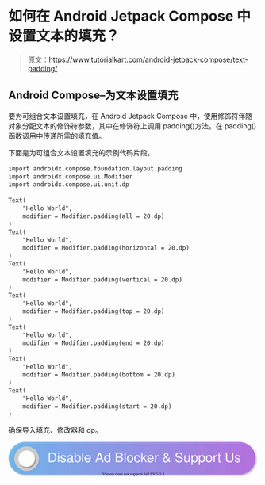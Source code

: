 # 如何在 Android Jetpack Compose 中设置文本的填充？

> 原文：<https://www.tutorialkart.com/android-jetpack-compose/text-padding/>

## Android Compose–为文本设置填充

要为可组合文本设置填充，在 Android Jetpack Compose 中，使用修饰符伴随对象分配文本的修饰符参数，其中在修饰符上调用 padding()方法。在 padding()函数调用中传递所需的填充值。

下面是为可组合文本设置填充的示例代码片段。

```
import androidx.compose.foundation.layout.padding
import androidx.compose.ui.Modifier
import androidx.compose.ui.unit.dp

Text(
	"Hello World",
	modifier = Modifier.padding(all = 20.dp)
)
Text(
	"Hello World",
	modifier = Modifier.padding(horizontal = 20.dp)
)
Text(
	"Hello World",
	modifier = Modifier.padding(vertical = 20.dp)
)
Text(
	"Hello World",
	modifier = Modifier.padding(top = 20.dp)
)
Text(
	"Hello World",
	modifier = Modifier.padding(end = 20.dp)
)
Text(
	"Hello World",
	modifier = Modifier.padding(bottom = 20.dp)
)
Text(
	"Hello World",
	modifier = Modifier.padding(start = 20.dp)
)
```

确保导入填充、修改器和 dp。

[![](img/925da31b32d6bc3827932f6c8afb11bb.png)](https://www.tutorialkart.com/)